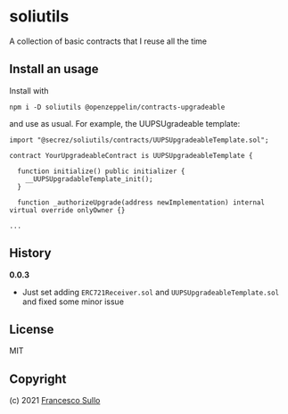 # soliutils

A collection of basic contracts that I reuse all the time

## Install an usage

Install with
```
npm i -D soliutils @openzeppelin/contracts-upgradeable

```
and use as usual. For example, the UUPSUgradeable template:
```solidity
import "@secrez/soliutils/contracts/UUPSUpgradeableTemplate.sol";

contract YourUpgradeableContract is UUPSUpgradeableTemplate {

  function initialize() public initializer {
    __UUPSUpgradableTemplate_init();
  }

  function _authorizeUpgrade(address newImplementation) internal virtual override onlyOwner {}
  
...
```

## History

**0.0.3**

- Just set adding `ERC721Receiver.sol` and `UUPSUpgradeableTemplate.sol` and fixed some minor issue

## License

MIT

## Copyright

(c) 2021 [Francesco Sullo](https://francesco.sullo.co)
